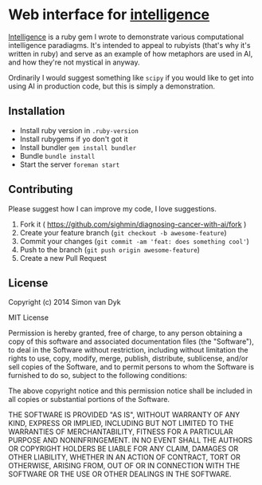 # Web interface for [intelligence](https://github.com/sighmin/diagnosing-cancer-with-ai)

[Intelligence](https://github.com/sighmin/diagnosing-cancer-with-ai) is a ruby gem
I wrote to demonstrate various computational intelligence paradiagms. It's intended to
appeal to rubyists (that's why it's written in ruby) and serve as an example of
how metaphors are used in AI, and how they're not mystical in anyway.

Ordinarily I would suggest something like `scipy` if you would like to get into
using AI in production code, but this is simply a demonstration.

## Installation

* Install ruby version in `.ruby-version`
* Install rubygems if yo don't got it
* Install bundler `gem install bundler`
* Bundle `bundle install`
* Start the server `foreman start`

## Contributing

Please suggest how I can improve my code, I love suggestions.

1. Fork it ( https://github.com/sighmin/diagnosing-cancer-with-ai/fork )
2. Create your feature branch (`git checkout -b awesome-feature`)
3. Commit your changes (`git commit -am 'feat: does something cool'`)
4. Push to the branch (`git push origin awesome-feature`)
5. Create a new Pull Request

## License

Copyright (c) 2014 Simon van Dyk

MIT License

Permission is hereby granted, free of charge, to any person obtaining
a copy of this software and associated documentation files (the
"Software"), to deal in the Software without restriction, including
without limitation the rights to use, copy, modify, merge, publish,
distribute, sublicense, and/or sell copies of the Software, and to
permit persons to whom the Software is furnished to do so, subject to
the following conditions:

The above copyright notice and this permission notice shall be
included in all copies or substantial portions of the Software.

THE SOFTWARE IS PROVIDED "AS IS", WITHOUT WARRANTY OF ANY KIND,
EXPRESS OR IMPLIED, INCLUDING BUT NOT LIMITED TO THE WARRANTIES OF
MERCHANTABILITY, FITNESS FOR A PARTICULAR PURPOSE AND
NONINFRINGEMENT. IN NO EVENT SHALL THE AUTHORS OR COPYRIGHT HOLDERS BE
LIABLE FOR ANY CLAIM, DAMAGES OR OTHER LIABILITY, WHETHER IN AN ACTION
OF CONTRACT, TORT OR OTHERWISE, ARISING FROM, OUT OF OR IN CONNECTION
WITH THE SOFTWARE OR THE USE OR OTHER DEALINGS IN THE SOFTWARE.
